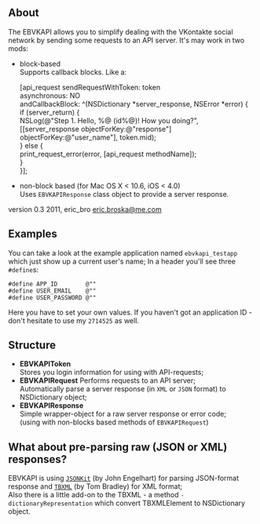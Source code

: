 ## About
The EBVKAPI allows you to simplify dealing with the VKontakte social network by sending some requests to an API server.
It's may work in two mods:  

   * block-based  
Supports  callback blocks. Like a:

        [api_request sendRequestWithToken: token   
                                          asynchronous: NO   
                                    andCallbackBlock: ^(NSDictionary *server_response, NSError *error) {  
        if (server_return) {  
            NSLog(@"Step 1. Hello, %@ (id%@)! How you doing?",   
                  [[server_response objectForKey:@"response"]   objectForKey:@"user_name"], token.mid);   
        } else {  
            print_request_error(error, [api_request methodName]);  
        }  
        }];  

   * non-block based (for Mac OS X <  10.6, iOS < 4.0)  
Uses `EBVKAPIResponse` class object to provide a server response. 

version 0.3
2011, eric_bro
eric.broska@me.com

## Examples  
You can take a look at the example application named `ebvkapi_testapp` which just show up a current user's name;
In a header you'll see three `#define`s:
    
    #define APP_ID        @""  
    #define USER_EMAIL    @""  
    #define USER_PASSWORD @""  
Here you have to set your own values. If you haven't got an application ID - don't hesitate to use my `2714525` as well.

## Structure
* __EBVKAPIToken__  
Stores you login information for using with API-requests;    
* __EBVKAPIRequest__
Performs requests to an API server;  
Automatically parse a server response (in `XML` or `JSON` format) to NSDictionary object;  
* __EBVKAPIResponse__  
Simple wrapper-object for a raw server response or error code;    
(using with non-blocks based methods of `EBVKAPIRequest`)    

## What about pre-parsing raw (JSON or XML) responses?
EBVKAPI is using [`JSONKit`](https://github.com/johnezang/JSONKit) (by John Engelhart) for parsing JSON-format response and [`TBXML`](http://www.tbxml.co.uk/) (by Tom Bradley) for XML format;   
Also there is a little add-on to the TBXML - a method `-dictionaryRepresentation` which convert TBXMLElement to NSDictionary object.
